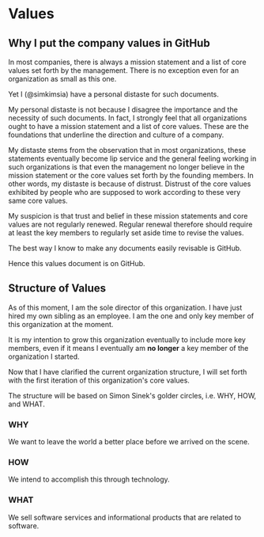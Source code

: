 # Values

## Why I put the company values in GitHub

In most companies, there is always a mission statement and a list of core values set forth by the management. There is no exception even for an organization as small as this one.

Yet I (@simkimsia) have a personal distaste for such documents. 

My personal distaste is not because I disagree the importance and the necessity of such documents. In fact, I strongly feel that all organizations ought to have a mission statement and a list of core values. These are the foundations that underline the direction and culture of a company. 

My distaste stems from the observation that in most organizations, these statements eventually become lip service and the general feeling working in such organizations is that even the management no longer believe in the mission statement or the core values set forth by the founding members. In other words, my distaste is because of distrust. Distrust of the core values exhibited by people who are supposed to work according to these very same core values.

My suspicion is that trust and belief in these mission statements and core values are not regularly renewed. 
Regular renewal therefore should require at least the key members to regularly set aside time to revise the values.

The best way I know to make any documents easily revisable is GitHub.

Hence this values document is on GitHub.

## Structure of Values

As of this moment, I am the sole director of this organization. I have just hired my own sibling as an employee. I am the one and only key member of this organization at the moment. 

It is my intention to grow this organization eventually to include more key members, even if it means I eventually am **no longer** a key member of the organization I started.

Now that I have clarified the current organization structure, I will set forth with the first iteration of this organization's core values.

The structure will be based on Simon Sinek's golder circles, i.e. WHY, HOW, and WHAT.

### WHY
We want to leave the world a better place before we arrived on the scene.

### HOW
We intend to accomplish this through technology.

### WHAT
We sell software services and informational products that are related to software.

